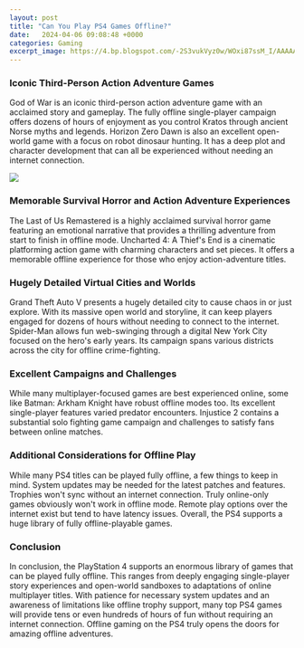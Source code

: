 ```yaml
---
layout: post
title: "Can You Play PS4 Games Offline?"
date:   2024-04-06 09:08:48 +0000
categories: Gaming
excerpt_image: https://4.bp.blogspot.com/-2S3vukVyz0w/WOxi87ssM_I/AAAAAAAADvI/J6R_wCGPLuAx_VT7CFbShuwKHNpAP916ACLcB/w1200-h630-p-k-no-nu/bettlefield-1.jpg
---
```


### Iconic Third-Person Action Adventure Games
God of War is an iconic third-person action adventure game with an acclaimed story and gameplay. The fully offline single-player campaign offers dozens of hours of enjoyment as you control Kratos through ancient Norse myths and legends. Horizon Zero Dawn is also an excellent open-world game with a focus on robot dinosaur hunting. It has a deep plot and character development that can all be experienced without needing an internet connection.

![](https://4.bp.blogspot.com/-2S3vukVyz0w/WOxi87ssM_I/AAAAAAAADvI/J6R_wCGPLuAx_VT7CFbShuwKHNpAP916ACLcB/w1200-h630-p-k-no-nu/bettlefield-1.jpg)
### Memorable Survival Horror and Action Adventure Experiences  
The Last of Us Remastered is a highly acclaimed survival horror game featuring an emotional narrative that provides a thrilling adventure from start to finish in offline mode. Uncharted 4: A Thief's End is a cinematic platforming action game with charming characters and set pieces. It offers a memorable offline experience for those who enjoy action-adventure titles.
### Hugely Detailed Virtual Cities and Worlds
Grand Theft Auto V presents a hugely detailed city to cause chaos in or just explore. With its massive open world and storyline, it can keep players engaged for dozens of hours without needing to connect to the internet. Spider-Man allows fun web-swinging through a digital New York City focused on the hero's early years. Its campaign spans various districts across the city for offline crime-fighting.
### Excellent Campaigns and Challenges  
While many multiplayer-focused games are best experienced online, some like Batman: Arkham Knight have robust offline modes too. Its excellent single-player features varied predator encounters. Injustice 2 contains a substantial solo fighting game campaign and challenges to satisfy fans between online matches.
### Additional Considerations for Offline Play
While many PS4 titles can be played fully offline, a few things to keep in mind. System updates may be needed for the latest patches and features. Trophies won't sync without an internet connection. Truly online-only games obviously won't work in offline mode. Remote play options over the internet exist but tend to have latency issues. Overall, the PS4 supports a huge library of fully offline-playable games.
### Conclusion
In conclusion, the PlayStation 4 supports an enormous library of games that can be played fully offline. This ranges from deeply engaging single-player story experiences and open-world sandboxes to adaptations of online multiplayer titles. With patience for necessary system updates and an awareness of limitations like offline trophy support, many top PS4 games will provide tens or even hundreds of hours of fun without requiring an internet connection. Offline gaming on the PS4 truly opens the doors for amazing offline adventures.